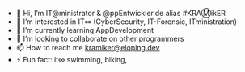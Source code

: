 - 👋 Hi, I’m IT@ministrator & @ppEntwickler.de alias #KRAⓂ️ikER
- 👀 I’m interested in IT∞ (CyberSecurity, IT-Forensic, ITministration)
- 🌱 I’m currently learning AppDevelopment
- 💞️ I’m looking to collaborate on other programmers
- 📫 How to reach me kramiker@eloping.dev
- ⚡ Fun fact: it∞ swimming, biking,

<!---
AppEntwickler/AppEntwickler is a ✨ special ✨ repository because its `README.md` (this file) appears on your GitHub profile.
You can click the Preview link to take a look at your changes.
--->
